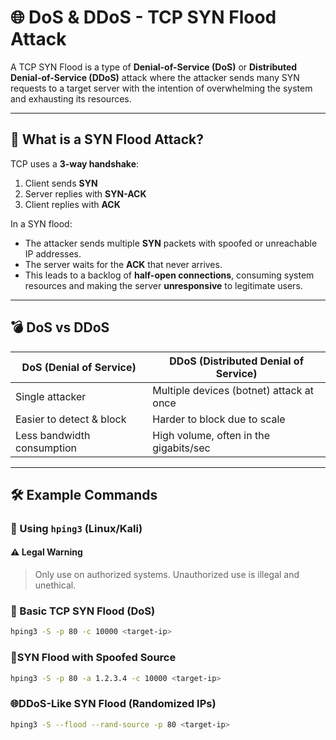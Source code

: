 # 🌐 DoS & DDoS - TCP SYN Flood Attack

A TCP SYN Flood is a type of **Denial-of-Service (DoS)** or **Distributed Denial-of-Service (DDoS)** attack where the attacker sends many SYN requests to a target server with the intention of overwhelming the system and exhausting its resources.

---

## 🚨 What is a SYN Flood Attack?

TCP uses a **3-way handshake**:
1. Client sends **SYN**
2. Server replies with **SYN-ACK**
3. Client replies with **ACK**

In a SYN flood:
- The attacker sends multiple **SYN** packets with spoofed or unreachable IP addresses.
- The server waits for the **ACK** that never arrives.
- This leads to a backlog of **half-open connections**, consuming system resources and making the server **unresponsive** to legitimate users.

---

## 💣 DoS vs DDoS

| DoS (Denial of Service)         | DDoS (Distributed Denial of Service)     |
|---------------------------------|-------------------------------------------|
| Single attacker                 | Multiple devices (botnet) attack at once |
| Easier to detect & block        | Harder to block due to scale             |
| Less bandwidth consumption      | High volume, often in the gigabits/sec   |

---

## 🛠️ Example Commands

### 🔹 Using `hping3` (Linux/Kali)

#### ⚠️ Legal Warning
> Only use on authorized systems. Unauthorized use is illegal and unethical.

### 🧪 Basic TCP SYN Flood (DoS)
```bash
hping3 -S -p 80 -c 10000 <target-ip>
```

### 🎯SYN Flood with Spoofed Source

```bash
hping3 -S -p 80 -a 1.2.3.4 -c 10000 <target-ip>
```

### 🌐DDoS-Like SYN Flood (Randomized IPs)
```bash
hping3 -S --flood --rand-source -p 80 <target-ip>
```
